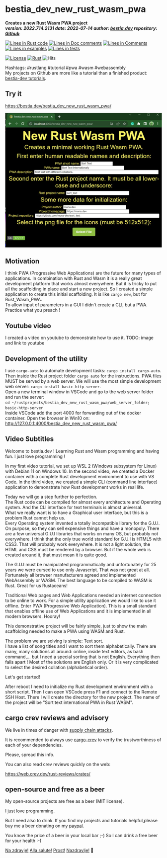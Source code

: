 [comment]: # (auto_md_to_doc_comments segment start A)

# bestia_dev_new_rust_wasm_pwa

[comment]: # (auto_cargo_toml_to_md start)

**Creates a new Rust Wasm PWA project**  
***version: 2022.714.2131 date: 2022-07-14 author: [bestia.dev](https://bestia.dev) repository: [Github](https://github.com/bestia-dev/bestia_dev_new_rust_wasm_pwa)***  

[comment]: # (auto_cargo_toml_to_md end)

[comment]: # (auto_lines_of_code start)
[![Lines in Rust code](https://img.shields.io/badge/Lines_in_Rust-1709-green.svg)](https://github.com/bestia-dev/bestia_dev_new_rust_wasm_pwa/)
[![Lines in Doc comments](https://img.shields.io/badge/Lines_in_Doc_comments-76-blue.svg)](https://github.com/bestia-dev/bestia_dev_new_rust_wasm_pwa/)
[![Lines in Comments](https://img.shields.io/badge/Lines_in_comments-97-purple.svg)](https://github.com/bestia-dev/bestia_dev_new_rust_wasm_pwa/)
[![Lines in examples](https://img.shields.io/badge/Lines_in_examples-0-yellow.svg)](https://github.com/bestia-dev/bestia_dev_new_rust_wasm_pwa/)
[![Lines in tests](https://img.shields.io/badge/Lines_in_tests-0-orange.svg)](https://github.com/bestia-dev/bestia_dev_new_rust_wasm_pwa/)

[comment]: # (auto_lines_of_code end)

[![License](https://img.shields.io/badge/license-MIT-blue.svg)](https://github.com/bestia-dev/bestia_dev_new_rust_wasm_pwa/blob/master/LICENSE)
[![Rust](https://github.com/bestia-dev/bestia_dev_new_rust_wasm_pwa/workflows/RustAction/badge.svg)](https://github.com/bestia-dev/bestia_dev_new_rust_wasm_pwa/)
![Hits](https://bestia.dev/webpage_hit_counter/get_svg_image/644173827.svg)

Hashtags: #rustlang #tutorial #pwa #wasm #webassembly  
My projects on Github are more like a tutorial than a finished product: [bestia-dev tutorials](https://github.com/bestia-dev/tutorials_rust_wasm).

## Try it

<https://bestia.dev/bestia_dev_new_rust_wasm_pwa/>
 
![screenshot](https://github.com/bestia-dev/bestia_dev_new_rust_wasm_pwa/raw/main/images/screen_1.jpg)

## Motivation

I think PWA (Progressive Web Applications) are the future for many types of applications. In combination with Rust and Wasm it is a really great development platform that works almost everywhere.
But it is tricky to put all the scaffolding in place and start a new project.
So I created a simple application to create this initial scaffolding. It is like `cargo new`, but for Rust_Wasm_PWA.  
To allow input of parameters in a GUI I didn't create a CLI, but a PWA.  
Practice what you preach !

## Youtube video

I created a video on youtube to demonstrate how to use it.
TODO: image and link to youtube

## Development of the utility

I use `cargo-auto` to automate development tasks: `cargo install cargo-auto`.  
Then inside the Rust project folder `cargo auto` for the instructions.
PWA files MUST be served by a web server. We will use the most simple development web server: `cargo install basic-http-server`.  
Open a new terminal window in VSCode and go to the web server folder and run the server:  
`cd ~/rustprojects/bestia_dev_new_rust_wasm_pwa/web_server_folder; basic-http-server`  
Inside VSCode add the port 4000 for forwarding out of the docker container.
Open the browser in Win10 on:  
<http://127.0.0.1:4000/bestia_dev_new_rust_wasm_pwa/>  

## Video Subtitles

Welcome to bestia.dev !
Learning Rust and Wasm programming and having fun.
I just love  programming !

In my first video tutorial, we set up WSL 2 (Windows subsystem for Linux) with Debian 11 on Windows 10.
In the second video, we created a Docker container with a complete Rust development environment to use with VS Code.
In the third video, we created a simple CLI (command line interface) application to demonstrate how Rust development works in real life.

Today we will go a step further to perfection.  
The Rust code can be compiled for almost every architecture and Operating system. And the CLI interface for text terminals is almost universal.  
What we really want is to have a Graphical user interface, but this is a problem Rust cannot help us.  
Every Operating system invented a totally incompatible library for the G.U.I. On purpose, so they can sell expensive things and have a monopoly.
There are a few universal G.U.I libraries that works on many OS, but probably not everywhere.
I think that the only true world standard for G.U.I is HTML5 with CSS3. That will probably work everywhere.
It is not a light solution, the HTML and CSS must be rendered by a browser. But if the whole web is created around it, that must mean it is quite good.

The G.U.I must be manipulated programmatically and unfortunately for 25 years we were cursed to use only Javascript. That was not great at all.
Fortunately all browser manufacturers agreed and implemented WebAssembly or WASM. The best language to be compiled to WASM is Rust. Great for us Rustaceans!

Traditional Web pages and Web Applications needed an internet connection to be online to work. For a simple utility application we would like to use it offline.
Enter PWA (Progressive Web Application). This is a small standard that enables offline use of Web Applications and it is implemented in all modern browsers. Hooray!

This demonstrative project will be fairly simple, just to show the main scaffolding needed to make a PWA using WASM and Rust.

The problem we are solving is simple: Text sort.  
I have a list of song titles and I want to sort them alphabetically.
There are many, many solutions all around: online, inside text editors, as bash command,... but I need a special sorting that is not English.
Everything then falls apart ! Most of the solutions are English only. Or it is very complicated to select the desired collation (alphabetical order).

Let's get started!

After reboot I need to initialize my Rust development environment with a short script.
Then I can open VSCode press F1 and connect to the Remote SSH Host.
There I will create the directory for the new project.
The name of the project will be "Sort text international PWA in Rust WASM".

## cargo crev reviews and advisory

We live in times of danger with [supply chain attacks](https://en.wikipedia.org/wiki/Supply_chain_attack).

It is recommended to always use [cargo-crev](https://github.com/crev-dev/cargo-crev) to verify the trustworthiness of each of your dependencies.

Please, spread this info.

You can also read crev reviews quickly on the web:

<https://web.crev.dev/rust-reviews/crates/>

## open-source and free as a beer

My open-source projects are free as a beer (MIT license).

I just love programming.

But I need also to drink. If you find my projects and tutorials helpful,please buy me a beer donating on my [paypal](https://paypal.me/LucianoBestia).

You know the price of a beer in your local bar ;-) So I can drink a free beer for your health :-)

[Na zdravje!](https://translate.google.com/?hl=en&sl=sl&tl=en&text=Na%20zdravje&op=translate) [Alla salute!](https://dictionary.cambridge.org/dictionary/italian-english/alla-salute) [Prost!](https://dictionary.cambridge.org/dictionary/german-english/prost) [Nazdravlje!](https://matadornetwork.com/nights/how-to-say-cheers-in-50-languages/) 🍻

[comment]: # (auto_md_to_doc_comments segment end A)
